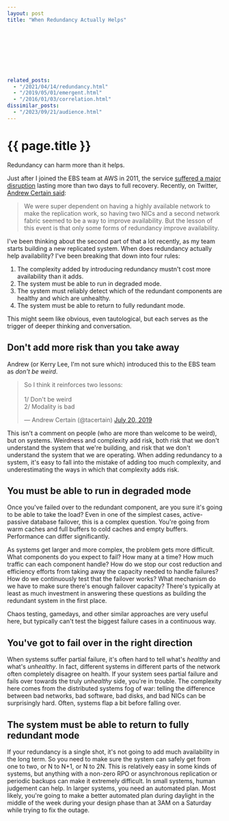 ```yaml
---
layout: post
title: "When Redundancy Actually Helps"









related_posts:
  - "/2021/04/14/redundancy.html"
  - "/2019/05/01/emergent.html"
  - "/2016/01/03/correlation.html"
dissimilar_posts:
  - "/2023/09/21/audience.html"
---
```

{{ page.title }}
================

<p class="meta">Redundancy can harm more than it helps.</p>

Just after I joined the EBS team at AWS in 2011, the service [suffered a major disruption](https://aws.amazon.com/message/65648/) lasting more than two days to full recovery. Recently, on Twitter, [Andrew Certain said](https://twitter.com/tacertain/status/1152459506464329729):

> We were super dependent on having a highly available network to make the replication work, so having two NICs and a second network fabric seemed to be a way to improve availability. But the lesson of this event is that only some forms of redundancy improve availability.

I've been thinking about the second part of that a lot recently, as my team starts building a new replicated system. When does redundancy actually help availability? I've been breaking that down into four rules:

1. The complexity added by introducing redundancy mustn't cost more availability than it adds.
2. The system must be able to run in degraded mode.
3. The system must reliably detect which of the redundant components are healthy and which are unhealthy.
4. The system must be able to return to fully redundant mode.

This might seem like obvious, even tautological, but each serves as the trigger of deeper thinking and conversation.

## Don't add more risk than you take away

Andrew (or Kerry Lee, I'm not sure which) introduced this to the EBS team as *don't be weird*.

<blockquote class="twitter-tweet" data-conversation="none" data-dnt="true"><p lang="en" dir="ltr">So I think it reinforces two lessons:<br><br>1/ Don&#39;t be weird<br>2/ Modality is bad</p>&mdash; Andrew Certain (@tacertain) <a href="https://twitter.com/tacertain/status/1152460786171707393?ref_src=twsrc%5Etfw">July 20, 2019</a></blockquote> <script async src="https://platform.twitter.com/widgets.js" charset="utf-8"></script> 

This isn't a comment on people (who are more than welcome to be weird), but on systems. Weirdness and complexity add risk, both risk that we don't understand the system that we're building, and risk that we don't understand the system that we are operating. When adding redundancy to a system, it's easy to fall into the mistake of adding too much complexity, and underestimating the ways in which that complexity adds risk.

## You must be able to run in degraded mode

Once you've failed over to the redundant component, are you sure it's going to be able to take the load? Even in one of the simplest cases, active-passive database failover, this is a complex question. You're going from warm caches and full buffers to cold caches and empty buffers. Performance can differ significantly.

As systems get larger and more complex, the problem gets more difficult. What components do you expect to fail? How many at a time? How much traffic can each component handle? How do we stop our cost reduction and efficiency efforts from taking away the capacity needed to handle failures? How do we continuously test that the failover works? What mechanism do we have to make sure there's enough failover capacity? There's typically at least as much investment in answering these questions as building the redundant system in the first place.

Chaos testing, gamedays, and other similar approaches are very useful here, but typically can't test the biggest failure cases in a continuous way.

## You've got to fail over in the right direction

When systems suffer partial failure, it's often hard to tell what's *healthy* and what's *unhealthy*. In fact, different systems in different parts of the network often completely disagree on health. If your system sees partial failure and fails over towards the truly *unhealthy* side, you're in trouble. The complexity here comes from the distributed systems fog of war: telling the difference between bad networks, bad software, bad disks, and bad NICs can be surprisingly hard. Often, systems flap a bit before falling over.

## The system must be able to return to fully redundant mode

If your redundancy is a single shot, it's not going to add much availability in the long term. So you need to make sure the system can safely get from one to two, or N to N+1, or N to 2N. This is relatively easy in some kinds of systems, but anything with a non-zero RPO or asynchronous replication or periodic backups can make it extremely difficult. In small systems, human judgement can help. In larger systems, you need an automated plan. Most likely, you're going to make a better automated plan during daylight in the middle of the week during your design phase than at 3AM on a Saturday while trying to fix the outage.